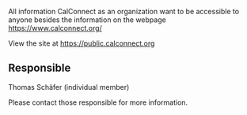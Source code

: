 All information CalConnect as an organization want to be accessible to anyone besides the information on the webpage https://www.calconnect.org/

View the site at https://public.calconnect.org


## Responsible 

Thomas Schäfer (individual member)

Please contact those responsible for more information.